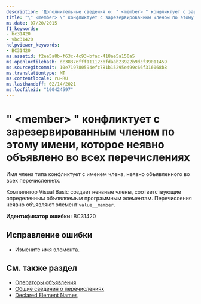 ```yaml
---
description: 'Дополнительные сведения о: " <member> " конфликтует с зарезервированным членом по этому имени, которое неявно объявлено во всех перечислениях'
title: "\" <member> \" конфликтует с зарезервированным членом по этому имени, которое неявно объявлено во всех перечислениях"
ms.date: 07/20/2015
f1_keywords:
- bc31420
- vbc31420
helpviewer_keywords:
- BC31420
ms.assetid: f2ea5a8b-f63c-4c93-bfac-418ae5a150a5
ms.openlocfilehash: dc38376fff111123bfdaab23922b9dcf39011459
ms.sourcegitcommit: 10e719780594efc781b15295e499c66f316068b8
ms.translationtype: MT
ms.contentlocale: ru-RU
ms.lasthandoff: 02/14/2021
ms.locfileid: "100424597"
---
```

# <a name="member-conflicts-with-the-reserved-member-by-this-name-that-is-implicitly-declared-in-all-enums"></a>" \<member> " конфликтует с зарезервированным членом по этому имени, которое неявно объявлено во всех перечислениях

Имя члена типа конфликтует с именем члена, неявно объявленного во всех перечислениях.  
  
 Компилятор Visual Basic создает неявные члены, соответствующие определенным объявляемым программным элементам. Перечисления неявно объявляют элемент `value__member`.  
  
 **Идентификатор ошибки:** BC31420  
  
## <a name="to-correct-this-error"></a>Исправление ошибки  
  
- Измените имя элемента.  
  
## <a name="see-also"></a>См. также раздел

- [Операторы объявления](../programming-guide/language-features/statements.md#declaration-statements)
- [Общие сведения о перечислениях](../programming-guide/language-features/constants-enums/enumerations-overview.md)
- [Declared Element Names](../programming-guide/language-features/declared-elements/declared-element-names.md)
